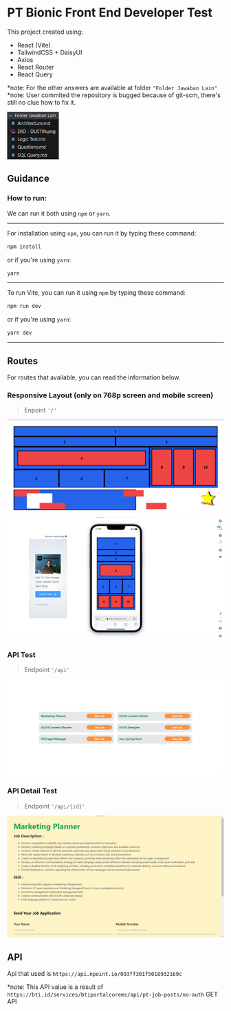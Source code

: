 # PT Bionic Front End Developer Test

This project created using:

- React (Vite)
- TailwindCSS + DaisyUI
- Axios
- React Router
- React Query

\*note: For the other answers are available at folder `"Folder Jawaban Lain"`
\*note: User commited the repository is bugged because of git-scm, there's still no clue how to fix it.

![img](public/Task.png)

## Guidance

### How to run:

We can run it both using `npm` or `yarn`.

---

For installation using `npm`, you can run it by typing these command:

```bash
npm install
```

or if you're using `yarn`:

```bash
yarn
```

---

To run Vite, you can run it using `npm` by typing these command:

```bash
npm run dev
```

or if you're using `yarn`:

```bash
yarn dev
```

---

## Routes

For routes that available, you can read the information below.

### Responsive Layout (only on 768p screen and mobile screen)

> Enpoint `'/'`

![img](public/responsive%20test.png)
![img](public/mobile%20responsive.png)

### API Test

> Endpoint `'/api'`

![img](public/api-test.png)

### API Detail Test

> Endpoint `'/api/{id}'`

![img](public/api%20detail%20test.png)

## API

Api that used is `https://api.npoint.io/093ff301f5018932169c`

\*note: This API value is a result of `https://bti.id/services/btiportalcorems/api/pt-job-posts/no-auth` GET API
